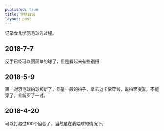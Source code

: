 ```yaml
---
published: true
title: 学球日记
layout: post
---
```


记录女儿学羽毛球的过程。

## 2018-7-7

反手已经可以回简单的球了，但是看起来有些别扭

## 2018-5-9

第一对羽毛球拍球线断了，质量一般的拍子，拿去迪卡侬穿线，说拍面变形，不能穿了，重新买了一对。

## 2018-4-20

可以打超过100个回合了，当然是在我喂球的情况下。

